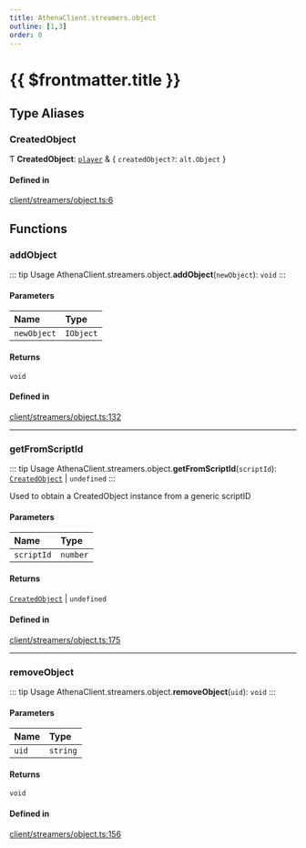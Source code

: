 ```yaml
---
title: AthenaClient.streamers.object
outline: [1,3]
order: 0
---
```


# {{ $frontmatter.title }}


## Type Aliases

### CreatedObject

Ƭ **CreatedObject**: [`player`](server_config.md#player) & { `createdObject?`: `alt.Object`  }

#### Defined in

[client/streamers/object.ts:6](https://github.com/Stuyk/altv-athena/blob/fe85c1b/src/core/client/streamers/object.ts#L6)

## Functions

### addObject

::: tip Usage
AthenaClient.streamers.object.**addObject**(`newObject`): `void`
:::

#### Parameters

| Name | Type |
| :------ | :------ |
| `newObject` | `IObject` |

#### Returns

`void`

#### Defined in

[client/streamers/object.ts:132](https://github.com/Stuyk/altv-athena/blob/fe85c1b/src/core/client/streamers/object.ts#L132)

___

### getFromScriptId

::: tip Usage
AthenaClient.streamers.object.**getFromScriptId**(`scriptId`): [`CreatedObject`](client_streamers_object.md#CreatedObject) \| `undefined`
:::

Used to obtain a CreatedObject instance from a generic scriptID

#### Parameters

| Name | Type |
| :------ | :------ |
| `scriptId` | `number` |

#### Returns

[`CreatedObject`](client_streamers_object.md#CreatedObject) \| `undefined`

#### Defined in

[client/streamers/object.ts:175](https://github.com/Stuyk/altv-athena/blob/fe85c1b/src/core/client/streamers/object.ts#L175)

___

### removeObject

::: tip Usage
AthenaClient.streamers.object.**removeObject**(`uid`): `void`
:::

#### Parameters

| Name | Type |
| :------ | :------ |
| `uid` | `string` |

#### Returns

`void`

#### Defined in

[client/streamers/object.ts:156](https://github.com/Stuyk/altv-athena/blob/fe85c1b/src/core/client/streamers/object.ts#L156)

